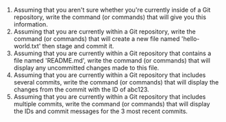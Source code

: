 1) Assuming that you aren't sure whether you're currently inside of a Git repository, write the command (or commands) that will give you this information.
2) Assuming that you are currently within a Git repository, write the command (or commands) that will create a new file named 'hello-world.txt' then stage and commit it.
3) Assuming that you are currently within a Git repository that contains a file named 'README.md', write the command (or commands) that will display any uncommitted changes made to this file.
4) Assuming that you are currently within a Git repository that includes several commits, write the command (or commands) that will display the changes from the commit with the ID of abc123.
5) Assuming that you are currently within a Git repository that includes multiple commits, write the command (or commands) that will display the IDs and commit messages for the 3 most recent commits.